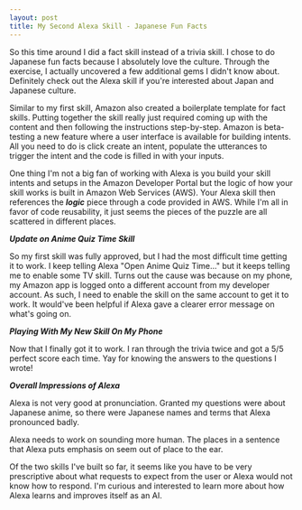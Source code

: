 ```yaml
---
layout: post
title: My Second Alexa Skill - Japanese Fun Facts
---
```


So this time around I did a fact skill instead of a trivia skill. I chose to do Japanese fun facts because I absolutely love the culture. Through the exercise, I actually uncovered a few additional gems I didn't know about. Definitely check out the Alexa skill if you're interested about Japan and Japanese culture.

Similar to my first skill, Amazon also created a boilerplate template for fact skills. Putting together the skill really just required coming up with the content and then following the instructions step-by-step. Amazon is beta-testing a new feature where a user interface is available for building intents. All you need to do is click create an intent, populate the utterances to trigger the intent and the code is filled in with your inputs.

One thing I'm not a big fan of working with Alexa is you build your skill intents and setups in the Amazon Developer Portal but the logic of how your skill works is built in Amazon Web Services (AWS). Your Alexa skill then references the ***logic*** piece through a code provided in AWS. While I'm all in favor of code reusability, it just seems the pieces of the puzzle are all scattered in different places.

***Update on Anime Quiz Time Skill***

So my first skill was fully approved, but I had the most difficult time getting it to work. I keep telling Alexa "Open Anime Quiz Time..." but it keeps telling me to enable some TV skill. Turns out the cause was because on my phone, my Amazon app is logged onto a different account from my developer account. As such, I need to enable the skill on the same account to get it to work. It would've been helpful if Alexa gave a clearer error message on what's going on.

***Playing With My New Skill On My Phone***

Now that I finally got it to work. I ran through the trivia twice and got a 5/5 perfect score each time. Yay for knowing the answers to the questions I wrote!

***Overall Impressions of Alexa***

Alexa is not very good at pronunciation. Granted my questions were about Japanese anime, so there were Japanese names and terms that Alexa pronounced badly.

Alexa needs to work on sounding more human. The places in a sentence that Alexa puts emphasis on seem out of place to the ear.

Of the two skills I've built so far, it seems like you have to be very prescriptive about what requests to expect from the user or Alexa would not know how to respond. I'm curious and interested to learn more about how Alexa learns and improves itself as an AI.
